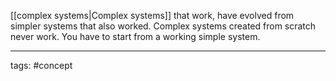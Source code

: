 [[complex systems|Complex systems]] that work, have evolved from simpler systems that also worked.
Complex systems created from scratch never work. You have to start from a working simple system.
____________
tags: #concept 